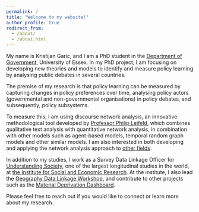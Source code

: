 ```yaml
---
permalink: /
title: "Welcome to my website!"
author_profile: true
redirect_from: 
  - /about/
  - /about.html
---
```


My name is Kristijan Garic, and I am a PhD student in the [Department of Government](https://www.essex.ac.uk/departments/government), University of Essex. 
In my PhD project, I am focusing on developing new theories and models to identify and measure policy learning by analysing public debates in several countries. 

The premise of my research is that policy learning can be measured by capturing changes in policy preferences over time, analysing policy actors (governmental and non-governmental organisations) in policy debates, and subsequently, policy subsystems. 

To measure this, I am using discourse network analysis, an innovative methodological tool developed by [Professor Philip Leifeld](https://www.philipleifeld.com), which combines qualitative text analysis with quantitative network analysis, in combination with other models such as agent-based models, temporal random graph models and other similar models. I am also interested in both developing and applying the network analysis approach to [other fields](https://osf.io/7f5x6/download).

In addition to my studies, I work as a Survey Data Linkage Officer for [Understanding Society](https://www.understandingsociety.ac.uk/), one of the largest longitudinal studies in the world, at [the Institute for Social and Economic Research](https://www.iser.essex.ac.uk/people/kg20588). At the institute, I also lead the [Geography Data Linkage Workshop](https://www.understandingsociety.ac.uk/help/training/geographical-data-linkage/), and contribute to other projects such as the [Material Deprivation Dashboard](https://www.understandingsociety.ac.uk/news/2023/10/16/new-material-deprivation-dashboard/).

Please feel free to reach out if you would like to connect or learn more about my research.
